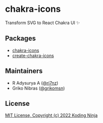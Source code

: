 <!-- markdownlint-disable MD033 MD036 MD041 -->

# chakra-icons

Transform SVG to React Chakra UI <Icon /> ✨

## Packages

- [chakra-icons](./packages/chakra-icons)
- [create-chakra-icons](./packages/create-chakra-icons)

## Maintainers

- R Adysurya A ([@ri7nz](https://github.com/ri7nz))
- Griko Nibras ([@grikomsn](https://github.com/grikomsn))

## License

[MIT License, Copyright (c) 2022 Koding Ninja](./LICENSE)
